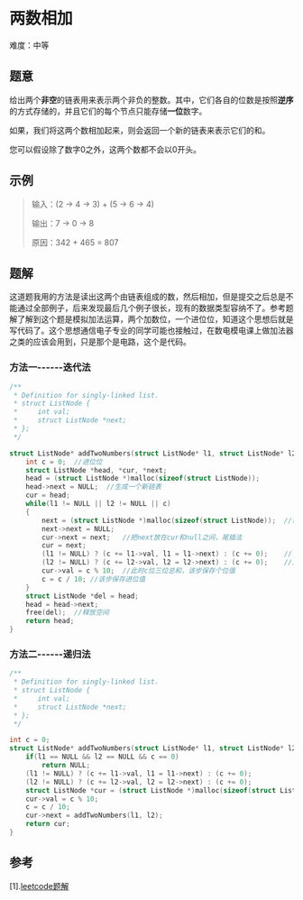 # 两数相加

难度：中等

## 题意

给出两个**非空**的链表用来表示两个非负的整数。其中，它们各自的位数是按照**逆序**的方式存储的，并且它们的每个节点只能存储**一位**数字。

如果，我们将这两个数相加起来，则会返回一个新的链表来表示它们的和。

您可以假设除了数字0之外，这两个数都不会以0开头。

## 示例

> 输入：(2 -> 4 -> 3) + (5 -> 6 -> 4)
>
> 输出：7 -> 0 -> 8
>
> 原因：342 + 465 = 807

## 题解

这道题我用的方法是读出这两个由链表组成的数，然后相加，但是提交之后总是不能通过全部例子，后来发现最后几个例子很长，现有的数据类型容纳不了。参考题解了解到这个题是模拟加法运算，两个加数位，一个进位位，知道这个思想后就是写代码了。这个思想通信电子专业的同学可能也接触过，在数电模电课上做加法器之类的应该会用到，只是那个是电路，这个是代码。

### 方法一------迭代法

```c
/**
 * Definition for singly-linked list.
 * struct ListNode {
 *     int val;
 *     struct ListNode *next;
 * };
 */

struct ListNode* addTwoNumbers(struct ListNode* l1, struct ListNode* l2){
    int c = 0;	//进位位
    struct ListNode *head, *cur, *next;
    head = (struct ListNode *)malloc(sizeof(struct ListNode));
    head->next = NULL;	//生成一个新链表
    cur = head;
    while(l1 != NULL || l2 != NULL || c)
    {
        next = (struct ListNode *)malloc(sizeof(struct ListNode));	//创建一个新的节点
        next->next = NULL;
        cur->next = next;	//把next放在cur和null之间，尾插法
        cur = next;
        (l1 != NULL) ? (c += l1->val, l1 = l1->next) : (c += 0);	//l1(l2)不为空，进位位c
        (l2 != NULL) ? (c += l2->val, l2 = l2->next) : (c += 0);	//加上l1(l2)，为空则加0
        cur->val = c % 10;	//此时c位三位总和，该步保存个位值
        c = c / 10;	//该步保存进位值
    }
    struct ListNode *del = head;
    head = head->next;
    free(del);	//释放空间
    return head;
}
```

### 方法二------递归法

```c
/**
 * Definition for singly-linked list.
 * struct ListNode {
 *     int val;
 *     struct ListNode *next;
 * };
 */

int c = 0;
struct ListNode* addTwoNumbers(struct ListNode* l1, struct ListNode* l2){
    if(l1 == NULL && l2 == NULL && c == 0)
        return NULL;
    (l1 != NULL) ? (c += l1->val, l1 = l1->next) : (c += 0);
    (l2 != NULL) ? (c += l2->val, l2 = l2->next) : (c += 0);
    struct ListNode *cur = (struct ListNode *)malloc(sizeof(struct ListNode));
    cur->val = c % 10;
    c = c / 10;
    cur->next = addTwoNumbers(l1, l2);
    return cur;
}
```

## 参考

[1].[leetcode题解](https://leetcode-cn.com/problems/add-two-numbers/solution/zui-jian-xie-fa-by-baal-3/)

